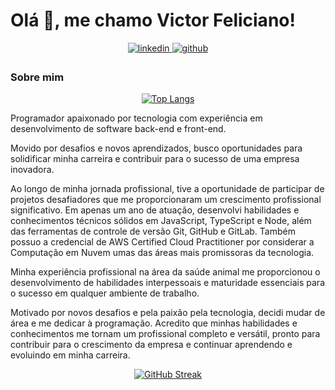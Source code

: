 # Olá 👋, me chamo Victor Feliciano! 

<div align="center">
  <a href="https://linkedin.com/in/victorjfeliciano" target="_blank">
    <img src=https://img.shields.io/badge/linkedin-%231E77B5.svg?&style=for-the-badge&logo=linkedin&logoColor=white alt=linkedin style="margin-bottom: 5px;" />
  </a>

<a href="https://github.com/vetvictor33" target="_blank">
    <img src=https://img.shields.io/badge/github-%2324292e.svg?&style=for-the-badge&logo=github&logoColor=white alt=github style="margin-bottom: 5px;" />
  </a>
</div>

### Sobre mim
<div align="center">
  
[![Top Langs](https://github-readme-stats.vercel.app/api/top-langs/?username=vetvictor33&langs_count=5)](https://github.com/anuraghazra/github-readme-stats)
  
</div

Programador apaixonado por tecnologia com experiência em desenvolvimento de software back-end e front-end.

 Movido por desafios e novos aprendizados, busco oportunidades para solidificar minha carreira e contribuir para o sucesso de uma empresa inovadora.

 Ao longo de minha jornada profissional, tive a oportunidade de participar de projetos desafiadores que me proporcionaram um crescimento profissional significativo. Em apenas um ano de atuação, desenvolvi habilidades e conhecimentos técnicos sólidos em JavaScript, TypeScript e Node, além das ferramentas de controle de versão Git, GitHub e GitLab. Também possuo a credencial de AWS Certified Cloud Practitioner por considerar a Computação em Nuvem umas das áreas mais promissoras da tecnologia.

Minha experiência profissional na área da saúde animal me proporcionou o desenvolvimento de habilidades interpessoais e maturidade essenciais para o sucesso em qualquer ambiente de trabalho.

Motivado por novos desafios e pela paixão pela tecnologia, decidi mudar de área e me dedicar à programação. Acredito que minhas habilidades e conhecimentos me tornam um profissional completo e versátil, pronto para contribuir para o crescimento da empresa e continuar aprendendo e evoluindo em minha carreira.

<div align="center">


[![GitHub Streak](https://github-readme-streak-stats.herokuapp.com?user=VetVictor33&theme=nightowl&hide_border=true&locale=eng&date_format=j%20M%5B%20Y%5D&mode=weekly)](https://git.io/streak-stats)

</div>
